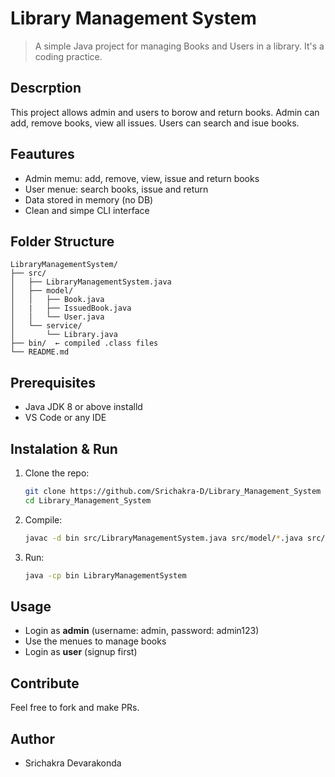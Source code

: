 # Library Management System

> A simple Java project for managing Books and Users in a library. It's a coding practice.

## Descrption
This project allows admin and users to borow and return books. Admin can add, remove books, view all issues. Users can search and isue books.

## Feautures
- Admin memu: add, remove, view, issue and return books
- User menue: search books, issue and return
- Data stored in memory (no DB)
- Clean and simpe CLI interface

## Folder Structure
```
LibraryManagementSystem/
├── src/
│   ├── LibraryManagementSystem.java
│   ├── model/
│   │   ├── Book.java
│   |   ├── IssuedBook.java
│   │   └── User.java
│   └── service/
│       └── Library.java
├── bin/  ← compiled .class files
└── README.md
```

## Prerequisites
- Java JDK 8 or above installd
- VS Code or any IDE

## Instalation & Run
1. Clone the repo:
   ```bash
   git clone https://github.com/Srichakra-D/Library_Management_System
   cd Library_Management_System
   ```
2. Compile:
   ```bash
   javac -d bin src/LibraryManagementSystem.java src/model/*.java src/service/*.java
   ```
3. Run:
   ```bash
   java -cp bin LibraryManagementSystem
   ```

## Usage
- Login as **admin** (username: admin, password: admin123)
- Use the menues to manage books
- Login as **user** (signup first)

## Contribute
Feel free to fork and make PRs.

## Author
- Srichakra Devarakonda
